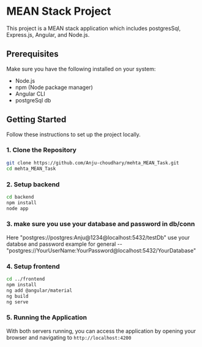 # MEAN Stack Project

This project is a MEAN stack application which includes postgresSql, Express.js, Angular, and Node.js.

## Prerequisites

Make sure you have the following installed on your system:
- Node.js
- npm (Node package manager)
- Angular CLI
- postgreSql db

## Getting Started

Follow these instructions to set up the project locally.

### 1. Clone the Repository
```bash
git clone https://github.com/Anju-choudhary/mehta_MEAN_Task.git
cd mehta_MEAN_Task
```

### 2. Setup backend
```bash
cd backend
npm install
node app
```

### 3. make sure you use your database and password in db/conn
Here "postgres://postgres:Anju@1234@localhost:5432/testDb" use your databse and password
example for general -- "postgres://YourUserName:YourPassword@localhost:5432/YourDatabase"


### 4. Setup frontend
```bash
cd ../frontend
npm install
ng add @angular/material
ng build
ng serve
```

### 5. Running the Application

With both servers running, you can access the application by opening your browser and navigating to `http://localhost:4200`